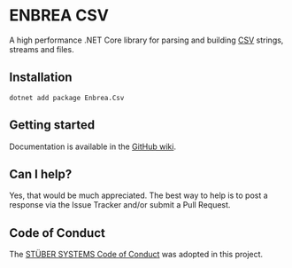 # ENBREA CSV

A high performance .NET Core library for parsing and building [CSV](https://tools.ietf.org/html/rfc4180) strings, streams and files. 

## Installation

```
dotnet add package Enbrea.Csv
```

## Getting started

Documentation is available in the [GitHub wiki](https://github.com/stuebersystems/enbrea.csv/wiki).

## Can I help?

Yes, that would be much appreciated. The best way to help is to post a response via the Issue Tracker and/or submit a Pull Request.

## Code of Conduct

The [STÜBER SYSTEMS Code of Conduct](https://www.stueber.co.uk/code-of-conduct.php) was adopted in this project.
